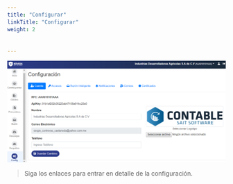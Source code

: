 ```yaml
---
title: "Configurar"
linkTitle: "Configurar"
weight: 2


---
```



![IMG](confi.png) 

 > Siga los enlaces para entrar en detalle de la configuración.
